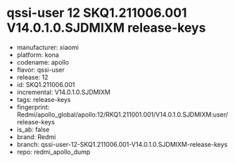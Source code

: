 # qssi-user 12 SKQ1.211006.001 V14.0.1.0.SJDMIXM release-keys
- manufacturer: xiaomi
- platform: kona
- codename: apollo
- flavor: qssi-user
- release: 12
- id: SKQ1.211006.001
- incremental: V14.0.1.0.SJDMIXM
- tags: release-keys
- fingerprint: Redmi/apollo_global/apollo:12/RKQ1.211001.001/V14.0.1.0.SJDMIXM:user/release-keys
- is_ab: false
- brand: Redmi
- branch: qssi-user-12-SKQ1.211006.001-V14.0.1.0.SJDMIXM-release-keys
- repo: redmi_apollo_dump
